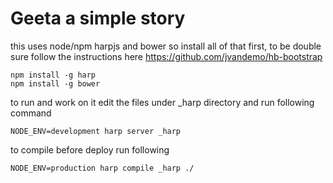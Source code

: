 # Geeta a simple story

this uses node/npm harpjs and bower so install all of that first, to be double sure follow the instructions here https://github.com/jvandemo/hb-bootstrap 

```
npm install -g harp
npm install -g bower
```


to run and work on it edit the files under _harp directory and run following command

```
NODE_ENV=development harp server _harp
```
to compile before deploy run following

```
NODE_ENV=production harp compile _harp ./
```

